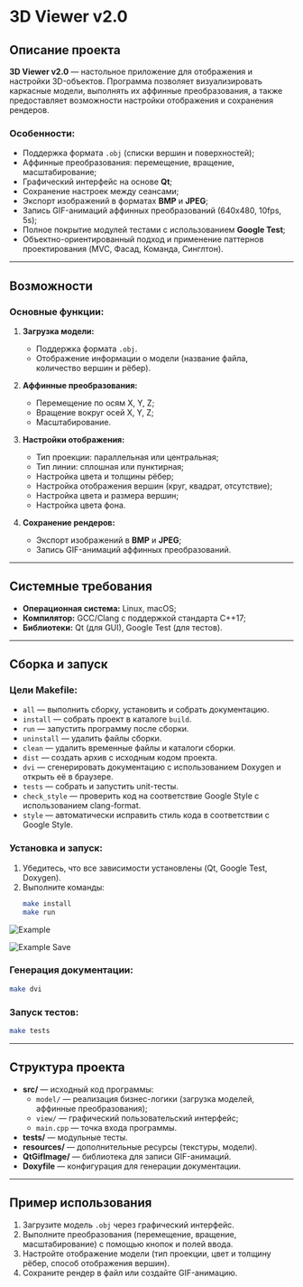 # 3D Viewer v2.0

## Описание проекта
**3D Viewer v2.0** — настольное приложение для отображения и настройки 3D-объектов. Программа позволяет визуализировать каркасные модели, выполнять их аффинные преобразования, а также предоставляет возможности настройки отображения и сохранения рендеров.

### Особенности:
- Поддержка формата `.obj` (списки вершин и поверхностей);
- Аффинные преобразования: перемещение, вращение, масштабирование;
- Графический интерфейс на основе **Qt**;
- Сохранение настроек между сеансами;
- Экспорт изображений в форматах **BMP** и **JPEG**;
- Запись GIF-анимаций аффинных преобразований (640x480, 10fps, 5s);
- Полное покрытие модулей тестами с использованием **Google Test**;
- Объектно-ориентированный подход и применение паттернов проектирования (MVC, Фасад, Команда, Синглтон).

---

## Возможности

### Основные функции:
1. **Загрузка модели:**
   - Поддержка формата `.obj`.
   - Отображение информации о модели (название файла, количество вершин и рёбер).

2. **Аффинные преобразования:**
   - Перемещение по осям X, Y, Z;
   - Вращение вокруг осей X, Y, Z;
   - Масштабирование.

3. **Настройки отображения:**
   - Тип проекции: параллельная или центральная;
   - Тип линии: сплошная или пунктирная;
   - Настройка цвета и толщины рёбер;
   - Настройка отображения вершин (круг, квадрат, отсутствие);
   - Настройка цвета и размера вершин;
   - Настройка цвета фона.

4. **Сохранение рендеров:**
   - Экспорт изображений в **BMP** и **JPEG**;
   - Запись GIF-анимаций аффинных преобразований.

---

## Системные требования
- **Операционная система:** Linux, macOS;
- **Компилятор:** GCC/Clang с поддержкой стандарта C++17;
- **Библиотеки:** Qt (для GUI), Google Test (для тестов).

---

## Сборка и запуск

### Цели Makefile:
- `all` — выполнить сборку, установить и собрать документацию.
- `install` — собрать проект в каталоге `build`.
- `run` — запустить программу после сборки.
- `uninstall` — удалить файлы сборки.
- `clean` — удалить временные файлы и каталоги сборки.
- `dist` — создать архив с исходным кодом проекта.
- `dvi` — сгенерировать документацию с использованием Doxygen и открыть её в браузере.
- `tests` — собрать и запустить unit-тесты.
- `check_style` — проверить код на соответствие Google Style с использованием clang-format.
- `style` — автоматически исправить стиль кода в соответствии с Google Style.

### Установка и запуск:
1. Убедитесь, что все зависимости установлены (Qt, Google Test, Doxygen).
2. Выполните команды:
   ```bash
   make install
   make run
   ```

![Example](images/3DViewer.gif)

![Example Save](images/3DViewer_save.gif)

### Генерация документации:
```bash
make dvi
```

### Запуск тестов:
```bash
make tests
```

---

## Структура проекта
- **src/** — исходный код программы:
  - `model/` — реализация бизнес-логики (загрузка моделей, аффинные преобразования);
  - `view/` — графический пользовательский интерфейс;
  - `main.cpp` — точка входа программы.
- **tests/** — модульные тесты.
- **resources/** — дополнительные ресурсы (текстуры, модели).
- **QtGifImage/** — библиотека для записи GIF-анимаций.
- **Doxyfile** — конфигурация для генерации документации.

---

## Пример использования
1. Загрузите модель `.obj` через графический интерфейс.
2. Выполните преобразования (перемещение, вращение, масштабирование) с помощью кнопок и полей ввода.
3. Настройте отображение модели (тип проекции, цвет и толщину рёбер, способ отображения вершин).
4. Сохраните рендер в файл или создайте GIF-анимацию.

